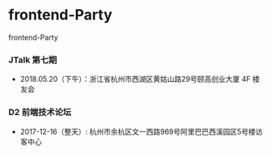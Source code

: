 # frontend-Party
frontend-Party



### JTalk 第七期
- 2018.05.20（下午）：浙江省杭州市西湖区黄姑山路29号颐高创业大厦 4F 楼友会

### D2 前端技术论坛
- 2017-12-16（整天）: 杭州市余杭区文一西路969号阿里巴巴西溪园区5号楼访客中心
